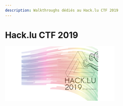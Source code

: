 ```yaml
---
description: Walkthroughs dédiés au Hack.lu CTF 2019
---
```


# Hack.lu CTF 2019

![](../../../.gitbook/assets/2fb6894cf8172441dfc9aa23b9607ee0.png)

